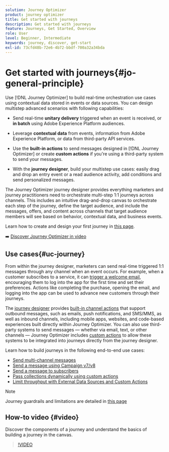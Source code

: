 ```yaml
---
solution: Journey Optimizer
product: journey optimizer
title: Get started with journeys
description: Get started with journeys
feature: Journeys, Get Started, Overview
role: User
level: Beginner, Intermediate
keywords: journey, discover, get-start
exl-id: 73cfd48b-72e6-4b72-bbdf-700a32a34bda
---
```


# Get started with journeys{#jo-general-principle}

Use [!DNL Journey Optimizer] to build real-time orchestration use cases using contextual data stored in events or data sources. You can design multistep advanced scenarios with following capabilities:

* Send real-time **unitary delivery** triggered when an event is received, or **in batch** using Adobe Experience Platform audiences.

* Leverage **contextual data** from events, information from Adobe Experience Platform, or data from third-party API services.

* Use the **built-in actions** to send messages designed in [!DNL Journey Optimizer] or create **custom actions** if you're using a third-party system to send your messages.

* With the **journey designer**, build your multistep use cases: easily drag and drop an entry event or a read audience activity, add conditions and send personalized messages.

The Journey Optimizer journey designer provides everything marketers and journey practitioners need to orchestrate multi-step 1:1 journeys across channels. This includes an intuitive drag-and-drop canvas to orchestrate each step of the journey, define the target audience, and include the messages, offers, and content across channels that target audience members will see based on behavior, contextual data, and business events.

Learn how to create and design your first journey in [this page](journey-gs.md).

➡️ [Discover Journey Optimizer in video](#video) 

## Use cases{#uc-journey}

From within the journey designer, marketers can send real-time triggered 1:1 messages through any channel when an event occurs. For example, when a customer subscribes to a service, it can [trigger a welcome email](message-to-subscribers-uc.md), encouraging them to log into the app for the first time and set their preferences. Actions like completing the purchase, opening the email, and logging into the app can be used to advance new customers through their journeys.

The [journey designer](using-the-journey-designer.md) provides [built-in channel actions](journeys-message.md) that support outbound messages, such as emails, push notifications, and SMS/MMS, as well as inbound channels, including mobile apps, websites, and code-based experiences built directly within Journey Optimizer. You can also use third-party systems to send messages — whether via email, text, or other channels — Journey Optimizer includes [custom actions](using-custom-actions.md) to allow these systems to be integrated into journeys directly from the journey designer.

Learn how to build journeys in the following end-to-end use cases:

* [Send multi-channel messages](journeys-uc.md)
* [Send a message using Campaign v7/v8](ajo-ac.md)
* [Send a message to subscribers](message-to-subscribers-uc.md)
* [Pass collections dynamically using custom actions](collections.md)
* [Limit throughput with External Data Sources and Custom Actions](limit-throughput.md)

>[!NOTE]
>
>Journey guardrails and limitations are detailed in [this page](../start/guardrails.md)

## How-to video {#video}

Discover the components of a journey and understand the basics of building a journey in the canvas.

>[!VIDEO](https://video.tv.adobe.com/v/3424996?quality=12) 
